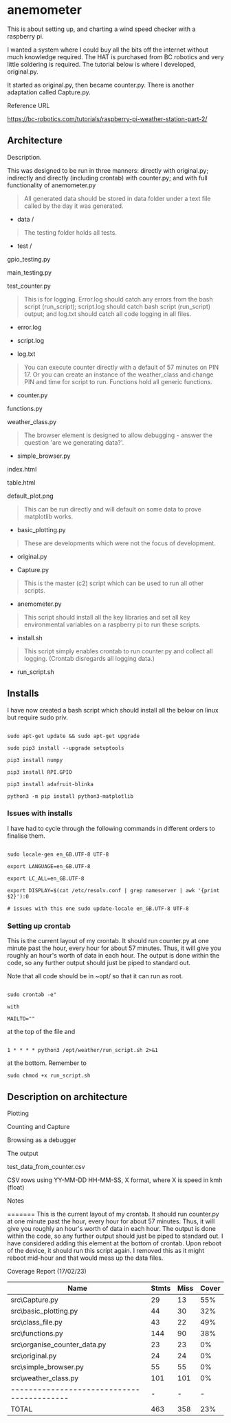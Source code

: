 # anemometer

This is about setting up, and charting a wind speed checker with a raspberry pi.

 

I wanted a system where I could buy all the bits off the internet without much knowledge required. The HAT is purchased from BC robotics and very little soldering is required. The tutorial below is where I developed, original.py.

 

It started as original.py, then became counter.py. There is another adaptation called Capture.py.

 

Reference URL

https://bc-robotics.com/tutorials/raspberry-pi-weather-station-part-2/

 

 

## Architecture

Description.

This was designed to be run in three manners: directly with original.py; indirectly and directly (including crontab) with counter.py; and with full functionality of anemometer.py

 

>All generated data should be stored in data folder under a text file called by the day it was generated.

- data /

 

>The testing folder holds all tests.

- test /

gpio_testing.py

main_testing.py

test_counter.py

> This is for logging. Error.log should catch any errors from the bash script (run_script); script.log should catch bash script (run_script) output; and log.txt should catch all code logging in all files.

- error.log

- script.log

- log.txt

> You can execute counter directly with a default of 57 minutes on PIN 17. Or you can create an instance of the weather_class and change PIN and time for script to run. Functions hold all generic functions.

- counter.py

functions.py

weather_class.py

>The browser element is designed to allow debugging - answer the question 'are we generating data?'.

- simple_browser.py

index.html

table.html

default_plot.png

> This can be run directly and will default on some data to prove matplotlib works.

- basic_plotting.py

> These are developments which were not the focus of development.

- original.py

- Capture.py

> This is the master (c2) script which can be used to run all other scripts.

- anemometer.py

> This script should install all the key libraries and set all key environmental variables on a raspberry pi to run these scripts.

- install.sh

> This script simply enables crontab to run counter.py and collect all logging. (Crontab disregards all logging data.)

- run_script.sh

 

## Installs

I have now created a bash script which should install all the below on linux but require sudo priv.

 

```

sudo apt-get update && sudo apt-get upgrade

sudo pip3 install --upgrade setuptools

pip3 install numpy

pip3 install RPI.GPIO

pip3 install adafruit-blinka

python3 -m pip install python3-matplotlib

```

### Issues with installs

I have had to cycle through the following commands in different orders to finalise them.

```

sudo locale-gen en_GB.UTF-8 UTF-8

export LANGUAGE=en_GB.UTF-8

export LC_ALL=en_GB.UTF-8

export DISPLAY=$(cat /etc/resolv.conf | grep nameserver | awk '{print $2}'):0

# issues with this one sudo update-locale en_GB.UTF-8 UTF-8

```

 

### Setting up crontab

This is the current layout of my crontab. It should run counter.py at one minute past the hour, every hour for about 57 minutes. 
Thus, it will give you roughly an hour's worth of data in each hour. 
The output is done within the code, so any further output should just be piped to standard out.

Note that all code should be in ~opt/ so that it can run as root.

 

```

sudo crontab -e"

with

MAILTO=""

```

at the top of the file and

```

1 * * * * python3 /opt/weather/run_script.sh 2>&1

```

at the bottom. Remember to

```sudo chmod +x run_script.sh```

 

## Description on architecture

Plotting

Counting and Capture

Browsing as a debugger

The output

test_data_from_counter.csv

CSV rows using YY-MM-DD HH-MM-SS, X format, where X is speed in kmh (float)

Notes

======= This is the current layout of my crontab. 
It should run counter.py at one minute past the hour, every hour for about 57 minutes. 
Thus, it will give you roughly an hour's worth of data in each hour. 
The output is done within the code, so any further output should just be piped to standard out. 
I have considered adding this element at the bottom of crontab. 
Upon reboot of the device, it should run this script again. 
I removed this as it might reboot mid-hour and that would mess up the data files.

Coverage Report (17/02/23)

| Name                                      | Stmts | Miss      | Cover     |
|-------------------------------------------|-------|-----------|-----------|
| src\Capture.py                            | 29    | 13        | 55%       |
| src\basic_plotting.py                     | 44    | 30        | 32%       |
| src\class_file.py                         | 43    | 22        | 49%       |
| src\functions.py                          | 144   | 90        | 38%       |
| src\organise_counter_data.py              | 23    | 23        | 0%        |
| src\original.py                           | 24    | 24        | 0%        |
| src\simple_browser.py                     | 55    | 55        | 0%        |
| src\weather_class.py                      | 101   | 101       | 0%        |
| ------------------------------------------| -     | -     | -     |
| TOTAL                                     | 463   | 358       | 23%       |